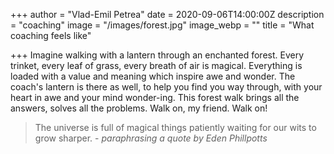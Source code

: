 +++
author = "Vlad-Emil Petrea"
date = 2020-09-06T14:00:00Z
description = "coaching"
image = "/images/forest.jpg"
image_webp = ""
title = "What coaching feels like"

+++
Imagine walking with a lantern through an enchanted forest. Every trinket, every leaf of grass, every breath of air is magical. Everything is loaded with a value and meaning which inspire awe and wonder. The coach's lantern is there as well, to help you find you way through, with your heart in awe and your mind wonder-ing. This forest walk brings all the answers, solves all the problems. Walk on, my friend. Walk on!

> The universe is full of magical things patiently waiting for our wits to grow sharper. - _paraphrasing a quote by Eden Phillpotts_